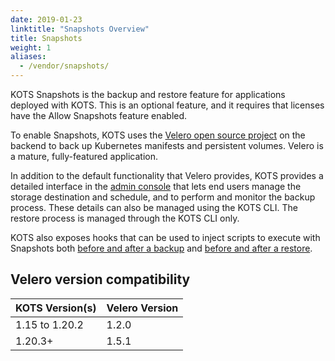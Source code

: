 ```yaml
---
date: 2019-01-23
linktitle: "Snapshots Overview"
title: Snapshots
weight: 1
aliases:
  - /vendor/snapshots/
---
```


KOTS Snapshots is the backup and restore feature for applications deployed with KOTS. This is an optional feature, and it requires that licenses have the Allow Snapshots feature enabled.

To enable Snapshots, KOTS uses the [Velero open source project](https://velero.io/) on the backend to back up Kubernetes manifests and persistent volumes. Velero is a mature, fully-featured application.

In addition to the default functionality that Velero provides, KOTS provides a detailed interface in the [admin console](/kotsadm/snapshots/overview) that lets end users manage the storage destination and schedule, and to perform and monitor the backup process. These details can also be managed using the KOTS CLI. The restore process is managed through the KOTS CLI only.

KOTS also exposes hooks that can be used to inject scripts to execute with Snapshots both [before and after a backup](/vendor/snapshots/configuring-backup) and [before and after a restore](/kotsadm/snapshots/restore).

## Velero version compatibility

| KOTS Version(s) | Velero Version |
|------|-------------|
| 1.15 to 1.20.2 | 1.2.0 |
| 1.20.3+ | 1.5.1 |
